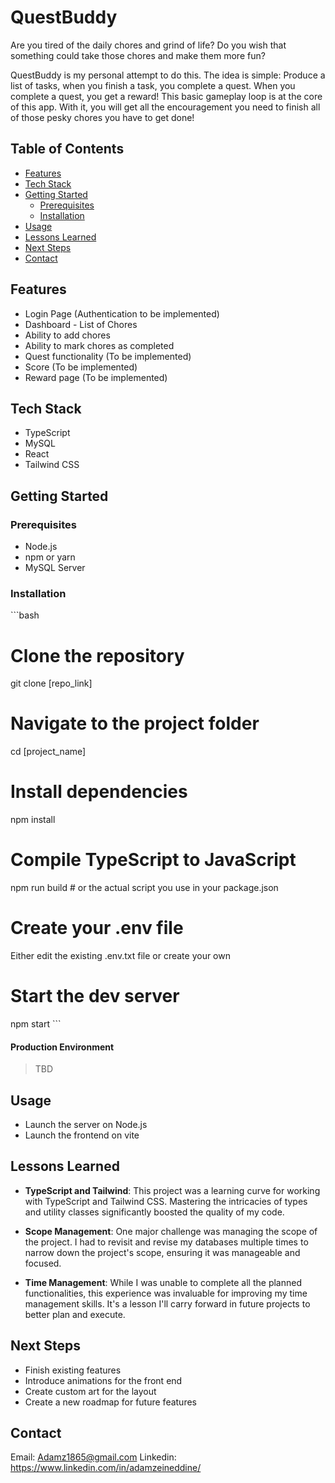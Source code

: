 # QuestBuddy
Are you tired of the daily chores and grind of life? Do you wish that something could take those chores and make them more fun?

QuestBuddy is my personal attempt to do this. The idea is simple: Produce a list of tasks, when you finish a task, you complete a quest. When you complete a quest,
you get a reward! This basic gameplay loop is at the core of this app. With it, you will get all the encouragement you need to finish all of those pesky chores you
have to get done!

## Table of Contents

- [Features](#features)
- [Tech Stack](#tech-stack)
- [Getting Started](#getting-started)
  - [Prerequisites](#prerequisites)
  - [Installation](#installation)
- [Usage](#usage)
- [Lessons Learned](#lessons-learned)
- [Next Steps](#next-steps)
- [Contact](#contact)


## Features
- Login Page (Authentication to be implemented)
- Dashboard - List of Chores
- Ability to add chores
- Ability to mark chores as completed
- Quest functionality (To be implemented)
- Score (To be implemented)
- Reward page (To be implemented)

## Tech Stack
- TypeScript
- MySQL
- React
- Tailwind CSS

## Getting Started

### Prerequisites
- Node.js
- npm or yarn
- MySQL Server

### Installation

\```bash
# Clone the repository
git clone [repo_link]

# Navigate to the project folder
cd [project_name]

# Install dependencies
npm install

# Compile TypeScript to JavaScript
npm run build  # or the actual script you use in your package.json

# Create your .env file
Either edit the existing .env.txt file or create your own

# Start the dev server
npm start
\```

#### Production Environment
> TBD

## Usage
- Launch the server on Node.js
- Launch the frontend on vite


## Lessons Learned
- **TypeScript and Tailwind**: This project was a learning curve for working with TypeScript and Tailwind CSS. Mastering the intricacies of types and utility classes significantly boosted the quality of my code.

- **Scope Management**: One major challenge was managing the scope of the project. I had to revisit and revise my databases multiple times to narrow down the project's scope, ensuring it was manageable and focused.

- **Time Management**: While I was unable to complete all the planned functionalities, this experience was invaluable for improving my time management skills. It's a lesson I'll carry forward in future projects to better plan and execute.

## Next Steps
- Finish existing features
- Introduce animations for the front end
- Create custom art for the layout
- Create a new roadmap for future features

## Contact
Email: Adamz1865@gmail.com
Linkedin: https://www.linkedin.com/in/adamzeineddine/
